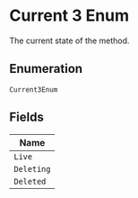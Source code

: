 
# Current 3 Enum

The current state of the method.

## Enumeration

`Current3Enum`

## Fields

| Name |
|  --- |
| `Live` |
| `Deleting` |
| `Deleted` |

